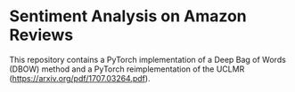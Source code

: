 # Sentiment Analysis on Amazon Reviews

This repository contains a PyTorch implementation of a Deep Bag of Words (DBOW) method and a PyTorch reimplementation of the UCLMR (https://arxiv.org/pdf/1707.03264.pdf).
